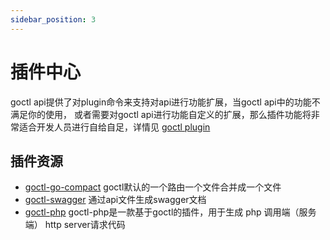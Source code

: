 ```yaml
---
sidebar_position: 3
---
```


# 插件中心

goctl api提供了对plugin命令来支持对api进行功能扩展，当goctl api中的功能不满足你的使用，
或者需要对goctl api进行功能自定义的扩展，那么插件功能将非常适合开发人员进行自给自足，详情见
[goctl plugin](../build-tool/plugin.md)

## 插件资源
* [goctl-go-compact](https://github.com/zeromicro/goctl-go-compact)
  goctl默认的一个路由一个文件合并成一个文件
* [goctl-swagger](https://github.com/zeromicro/goctl-swagger)
  通过api文件生成swagger文档
* [goctl-php](https://github.com/zeromicro/goctl-php)
  goctl-php是一款基于goctl的插件，用于生成 php 调用端（服务端） http server请求代码
  